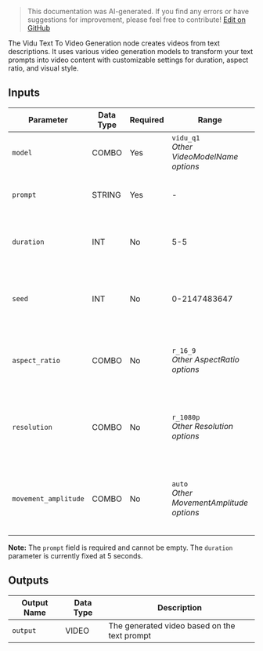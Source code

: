 > This documentation was AI-generated. If you find any errors or have suggestions for improvement, please feel free to contribute! [Edit on GitHub](https://github.com/Comfy-Org/embedded-docs/blob/main/comfyui_embedded_docs/docs/ViduTextToVideoNode/en.md)

The Vidu Text To Video Generation node creates videos from text descriptions. It uses various video generation models to transform your text prompts into video content with customizable settings for duration, aspect ratio, and visual style.

## Inputs

| Parameter | Data Type | Required | Range | Description |
|-----------|-----------|----------|-------|-------------|
| `model` | COMBO | Yes | `vidu_q1`<br>*Other VideoModelName options* | Model name (default: vidu_q1) |
| `prompt` | STRING | Yes | - | A textual description for video generation |
| `duration` | INT | No | 5-5 | Duration of the output video in seconds (default: 5) |
| `seed` | INT | No | 0-2147483647 | Seed for video generation (0 for random) (default: 0) |
| `aspect_ratio` | COMBO | No | `r_16_9`<br>*Other AspectRatio options* | The aspect ratio of the output video (default: r_16_9) |
| `resolution` | COMBO | No | `r_1080p`<br>*Other Resolution options* | Supported values may vary by model & duration (default: r_1080p) |
| `movement_amplitude` | COMBO | No | `auto`<br>*Other MovementAmplitude options* | The movement amplitude of objects in the frame (default: auto) |

**Note:** The `prompt` field is required and cannot be empty. The `duration` parameter is currently fixed at 5 seconds.

## Outputs

| Output Name | Data Type | Description |
|-------------|-----------|-------------|
| `output` | VIDEO | The generated video based on the text prompt |
